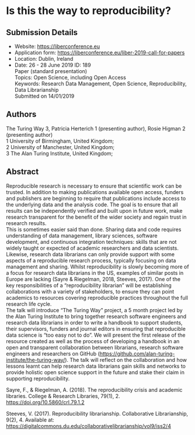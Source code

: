 # Is this the way to reproducibility?

## Submission Details
* Website: https://liberconference.eu
* Application form: https://liberconference.eu/liber-2019-call-for-papers  
* Location: Dublin, Ireland
* Date: 26 - 28 June 2019
ID: 189  
Paper (standard presentation)  
Topics: Open Science, including Open Access  
Keywords: Research Data Management, Open Science, Reproducibility, Data Librarianship  
Submitted on 14/01/2019

## Authors
The Turing Way 3, Patricia Herterich 1 (presenting author), Rosie Higman 2 (presenting author)   
1 University of Birmingham, United Kingdom;  
2 University of Manchester, United Kingdom;  
3 The Alan Turing Institute, United Kingdom;  

## Abstract

Reproducible research is necessary to ensure that scientific work can be trusted. In addition to making publications available open access, funders and publishers are beginning to require that publications include access to the underlying data and the analysis code. The goal is to ensure that all results can be independently verified and built upon in future work, make research transparent for the benefit of the wider society and regain trust in research results.  
This is sometimes easier said than done. Sharing data and code requires understanding of data management, library sciences, software development, and continuous integration techniques: skills that are not widely taught or expected of academic researchers and data scientists. Likewise, research data librarians can only provide support with some aspects of a reproducible research process, typically focusing on data management and sharing. Whilst reproducibility is slowly becoming more of a focus for research data librarians in the US, examples of similar posts in Europe are lacking (Sayre & Riegelman, 2018, Steeves, 2017). One of the key responsibilities of a “reproducibility librarian” will be establishing collaborations with a variety of stakeholders, to ensure they can point academics to resources covering reproducible practices throughout the full research life cycle.  
The talk will introduce “The Turing Way” project, a 5 month project led by the Alan Turing Institute to bring together research software engineers and research data librarians in order to write a handbook to support students, their supervisors, funders and journal editors in ensuring that reproducible data science is “too easy not to do”. We will present the first release of the resource created as well as the process of developing a handbook in an open and transparent collaboration between librarians, research software engineers and researchers on GitHub (https://github.com/alan-turing-institute/the-turing-way/). The talk will reflect on the collaboration and how lessons learnt can help research data librarians gain skills and networks to provide holistic open science support in the future and stake their claim in supporting reproducibility.

Sayre, F., & Riegelman, A. (2018). The reproducibility crisis and academic libraries. College & Research Libraries, 79(1), 2. https://doi.org/10.5860/crl.79.1.2

Steeves, V. (2017). Reproducibility librarianship. Collaborative Librarianship, 9(2), 4. Available at: https://digitalcommons.du.edu/collaborativelibrarianship/vol9/iss2/4
